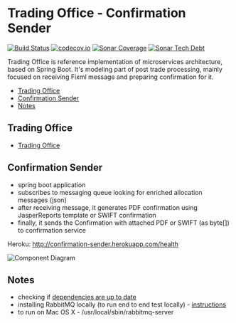 
# Trading Office - Confirmation Sender
[![Build Status](https://travis-ci.org/spolnik/trading-office-confirmation-sender.svg?branch=master)](https://travis-ci.org/spolnik/trading-office-confirmation-sender) [![codecov.io](https://codecov.io/github/spolnik/trading-office-confirmation-sender/coverage.svg?branch=master)](https://codecov.io/github/spolnik/trading-office-confirmation-sender?branch=master) [![Sonar Coverage](https://img.shields.io/sonar/https/sonar-nprogramming.rhcloud.com/trading-office-confirmation-sender/coverage.svg)](https://sonar-nprogramming.rhcloud.com/dashboard/index/1) [![Sonar Tech Debt](https://img.shields.io/sonar/https/sonar-nprogramming.rhcloud.com/trading-office-confirmation-sender/tech_debt.svg)](https://sonar-nprogramming.rhcloud.com/dashboard/index/1)

Trading Office is reference implementation of microservices architecture, based on Spring Boot. It's modeling part of post trade processing, mainly focused on receiving Fixml message and preparing confirmation for it.

- [Trading Office](#trading-office)
- [Confirmation Sender](#confirmation-sender)
- [Notes](#notes)

## Trading Office

- [Trading Office](https://github.com/spolnik/trading-office)

## Confirmation Sender
- spring boot application
- subscribes to messaging queue looking for enriched allocation messages (json)
- after receiving message, it generates PDF confirmation using JasperReports template or SWIFT confirmation
- finally, it sends the Confirmation with attached PDF or SWIFT (as byte[]) to confirmation service

Heroku: http://confirmation-sender.herokuapp.com/health

![Component Diagram](https://raw.githubusercontent.com/spolnik/trading-office-confirmation-sender/master/design/confirmation_sender.png)

## Notes
- checking if [dependencies are up to date](https://www.versioneye.com/user/projects/56ad39427e03c7003ba41427)
- installing RabbitMQ locally (to run end to end test locally) - [instructions](https://www.rabbitmq.com/download.html)
- to run on Mac OS X - /usr/local/sbin/rabbitmq-server 